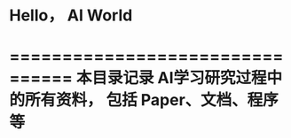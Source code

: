# Hello， AI World
================================
本目录记录 AI学习研究过程中的所有资料， 包括 Paper、文档、程序等 <br>
============================
